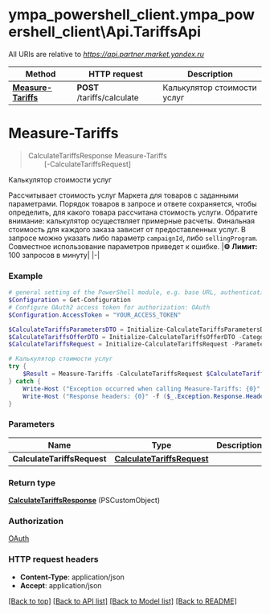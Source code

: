 # ympa_powershell_client.ympa_powershell_client\Api.TariffsApi

All URIs are relative to *https://api.partner.market.yandex.ru*

Method | HTTP request | Description
------------- | ------------- | -------------
[**Measure-Tariffs**](TariffsApi.md#Measure-Tariffs) | **POST** /tariffs/calculate | Калькулятор стоимости услуг


<a id="Measure-Tariffs"></a>
# **Measure-Tariffs**
> CalculateTariffsResponse Measure-Tariffs<br>
> &nbsp;&nbsp;&nbsp;&nbsp;&nbsp;&nbsp;&nbsp;&nbsp;[-CalculateTariffsRequest] <PSCustomObject><br>

Калькулятор стоимости услуг

Рассчитывает стоимость услуг Маркета для товаров с заданными параметрами. Порядок товаров в запросе и ответе сохраняется, чтобы определить, для какого товара рассчитана стоимость услуги.  Обратите внимание: калькулятор осуществляет примерные расчеты. Финальная стоимость для каждого заказа зависит от предоставленных услуг.  В запросе можно указать либо параметр `campaignId`, либо `sellingProgram`. Совместное использование параметров приведет к ошибке.  |**⚙️ Лимит:** 100 запросов в минуту| |-| 

### Example
```powershell
# general setting of the PowerShell module, e.g. base URL, authentication, etc
$Configuration = Get-Configuration
# Configure OAuth2 access token for authorization: OAuth
$Configuration.AccessToken = "YOUR_ACCESS_TOKEN"

$CalculateTariffsParametersDTO = Initialize-CalculateTariffsParametersDTO -CampaignId 0 -SellingProgram "FBY" -Frequency "DAILY"
$CalculateTariffsOfferDTO = Initialize-CalculateTariffsOfferDTO -CategoryId 0 -Price 0 -Length 0 -Width 0 -Height 0 -Weight 0 -Quantity 0
$CalculateTariffsRequest = Initialize-CalculateTariffsRequest -Parameters $CalculateTariffsParametersDTO -Offers $CalculateTariffsOfferDTO # CalculateTariffsRequest | 

# Калькулятор стоимости услуг
try {
    $Result = Measure-Tariffs -CalculateTariffsRequest $CalculateTariffsRequest
} catch {
    Write-Host ("Exception occurred when calling Measure-Tariffs: {0}" -f ($_.ErrorDetails | ConvertFrom-Json))
    Write-Host ("Response headers: {0}" -f ($_.Exception.Response.Headers | ConvertTo-Json))
}
```

### Parameters

Name | Type | Description  | Notes
------------- | ------------- | ------------- | -------------
 **CalculateTariffsRequest** | [**CalculateTariffsRequest**](CalculateTariffsRequest.md)|  | 

### Return type

[**CalculateTariffsResponse**](CalculateTariffsResponse.md) (PSCustomObject)

### Authorization

[OAuth](../README.md#OAuth)

### HTTP request headers

 - **Content-Type**: application/json
 - **Accept**: application/json

[[Back to top]](#) [[Back to API list]](../README.md#documentation-for-api-endpoints) [[Back to Model list]](../README.md#documentation-for-models) [[Back to README]](../README.md)

